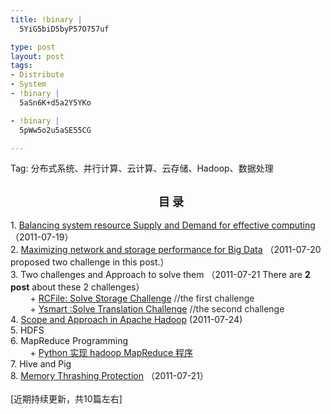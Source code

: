 ```yaml
--- 
title: !binary |
  5YiG5biD5byP57O757uf

type: post
layout: post
tags: 
- Distribute
- System
- !binary |
  5aSn6K+d5a2Y5YKo

- !binary |
  5pWw5o2u5aSE55CG

---
```

Tag: 分布式系统、并行计算、云计算、云存储、Hadoop、数据处理<br /><h2 align="center">  <b><span style="font-size: large;">目 录</span></b></h2>1. <a href="http://nourlcn.ownlinux.net/2011/07/balancing-system-resource.html" target="_blank">Balancing system resource Supply and Demand for effective computing</a> （2011-07-19）<br />2. <a href="http://nourlcn.ownlinux.net/2011/07/maximizing-network-and-storage.html" target="_blank">Maximizing network and storage performance for Big Data</a> （2011-07-20 proposed two challenge in this post.）<br />3. Two challenges and Approach to solve them （2011-07-21 There are <b>2 post</b> about these 2 challenges）<br />        <span style="color: #282828;">+ <a href="http://nourlcn.ownlinux.net/2011/07/rcfile-solve-storage-challenge.html" target="_blank">RCFile: Solve Storage Challenge</a> //the first challenge</span><br /><span style="color: #282828;">        + <a href="http://nourlcn.ownlinux.net/2011/07/ysmartsolve-translation-challenge.html" target="_blank">Ysmart :Solve Translation Challenge</a> //the second challenge</span><br />4. <a href="http://nourlcn.ownlinux.net/2011/07/scope-and-approach-in-apache-hadoop.html" target="_blank">Scope and Approach in Apache Hadoop</a> (2011-07-24)<br />5. HDFS<br />6. MapReduce Programming<br />        + <a href="http://nourlcn.ownlinux.net/2011/07/pythonhadoop-mapreduce.html" target="_blank">Python 实现 hadoop MapReduce 程序</a><br />7. Hive and Pig<br />8. <a href="http://nourlcn.ownlinux.net/2011/07/memory-thrashing-protection.html" target="_blank">Memory Thrashing Protection</a> （2011-07-21）<br /><br />[近期持续更新，共10篇左右]
